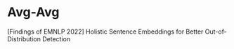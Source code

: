 # Avg-Avg
[Findings of EMNLP 2022] Holistic Sentence Embeddings for Better Out-of-Distribution Detection
